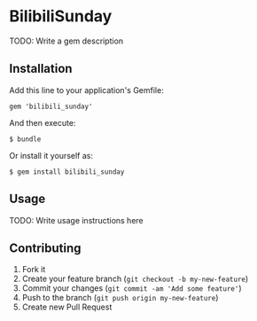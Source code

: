 # BilibiliSunday

TODO: Write a gem description

## Installation

Add this line to your application's Gemfile:

    gem 'bilibili_sunday'

And then execute:

    $ bundle

Or install it yourself as:

    $ gem install bilibili_sunday

## Usage

TODO: Write usage instructions here

## Contributing

1. Fork it
2. Create your feature branch (`git checkout -b my-new-feature`)
3. Commit your changes (`git commit -am 'Add some feature'`)
4. Push to the branch (`git push origin my-new-feature`)
5. Create new Pull Request
